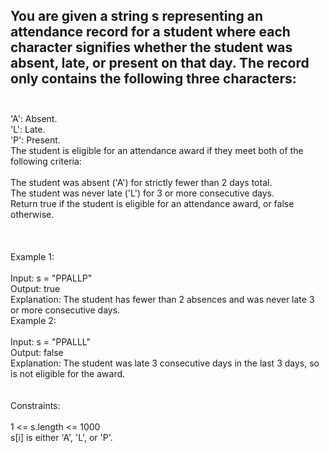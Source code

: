 ## You are given a string s representing an attendance record for a student where each character signifies whether the student was absent, late, or present on that day. The record only contains the following three characters: <br> <br> 
'A': Absent. <br> 
'L': Late. <br> 
'P': Present. <br> 
The student is eligible for an attendance award if they meet both of the following criteria: <br> <br> 
The student was absent ('A') for strictly fewer than 2 days total. <br> 
The student was never late ('L') for 3 or more consecutive days. <br> 
Return true if the student is eligible for an attendance award, or false otherwise. <br> <br> <br> <br> 
Example 1: <br> <br> 
Input: s = "PPALLP" <br> 
Output: true <br> 
Explanation: The student has fewer than 2 absences and was never late 3 or more consecutive days. <br> 
Example 2: <br> <br> 
Input: s = "PPALLL" <br> 
Output: false <br> 
Explanation: The student was late 3 consecutive days in the last 3 days, so is not eligible for the award. <br> <br> <br> 
Constraints: <br> <br> 
1 <= s.length <= 1000 <br> 
s[i] is either 'A', 'L', or 'P'. <br> 
